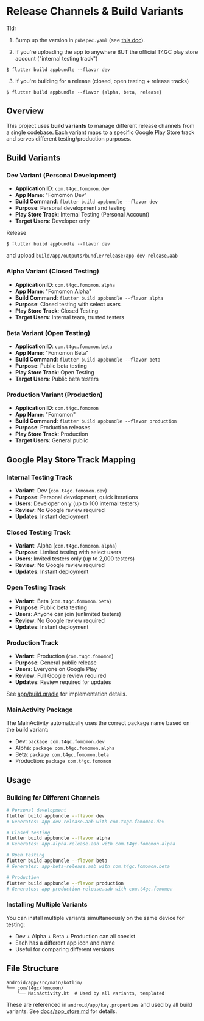 # Release Channels & Build Variants

Tldr
1. Bump up the version in `pubspec.yaml` (see [this doc](app_store#app_versions)).

2. If you're uploading the app to anywhere BUT the official T4GC play store account ("internal testing track")
```
$ flutter build appbundle --flavor dev 
```

3. If you're building for a release  (closed, open testing + release tracks) 
```
$ flutter build appbundle --flavor {alpha, beta, release}
```


## Overview

This project uses **build variants** to manage different release channels from a single codebase. Each variant maps to a specific Google Play Store track and serves different testing/production purposes.

## Build Variants

### Dev Variant (Personal Development)

- **Application ID**: `com.t4gc.fomomon.dev`
- **App Name**: "Fomomon Dev"
- **Build Command**: `flutter build appbundle --flavor dev`
- **Purpose**: Personal development and testing
- **Play Store Track**: Internal Testing (Personal Account)
- **Target Users**: Developer only

Release 
```console 
$ flutter build appbundle --flavor dev
```
and upload `build/app/outputs/bundle/release/app-dev-release.aab`

### Alpha Variant (Closed Testing)

- **Application ID**: `com.t4gc.fomomon.alpha`
- **App Name**: "Fomomon Alpha"
- **Build Command**: `flutter build appbundle --flavor alpha`
- **Purpose**: Closed testing with select users
- **Play Store Track**: Closed Testing
- **Target Users**: Internal team, trusted testers

### Beta Variant (Open Testing)

- **Application ID**: `com.t4gc.fomomon.beta`
- **App Name**: "Fomomon Beta"
- **Build Command**: `flutter build appbundle --flavor beta`
- **Purpose**: Public beta testing
- **Play Store Track**: Open Testing
- **Target Users**: Public beta testers

### Production Variant (Production)

- **Application ID**: `com.t4gc.fomomon`
- **App Name**: "Fomomon"
- **Build Command**: `flutter build appbundle --flavor production`
- **Purpose**: Production releases
- **Play Store Track**: Production
- **Target Users**: General public

## Google Play Store Track Mapping

### Internal Testing Track

- **Variant**: Dev (`com.t4gc.fomomon.dev`)
- **Purpose**: Personal development, quick iterations
- **Users**: Developer only (up to 100 internal testers)
- **Review**: No Google review required
- **Updates**: Instant deployment

### Closed Testing Track

- **Variant**: Alpha (`com.t4gc.fomomon.alpha`)
- **Purpose**: Limited testing with select users
- **Users**: Invited testers only (up to 2,000 testers)
- **Review**: No Google review required
- **Updates**: Instant deployment

### Open Testing Track

- **Variant**: Beta (`com.t4gc.fomomon.beta`)
- **Purpose**: Public beta testing
- **Users**: Anyone can join (unlimited testers)
- **Review**: No Google review required
- **Updates**: Instant deployment

### Production Track

- **Variant**: Production (`com.t4gc.fomomon`)
- **Purpose**: General public release
- **Users**: Everyone on Google Play
- **Review**: Full Google review required
- **Updates**: Review required for updates

See [app/build.gradle](`android/app/build.gradle.kts`) for implementation details.

### MainActivity Package

The MainActivity automatically uses the correct package name based on the build variant:

- Dev: `package com.t4gc.fomomon.dev`
- Alpha: `package com.t4gc.fomomon.alpha`
- Beta: `package com.t4gc.fomomon.beta`
- Production: `package com.t4gc.fomomon`

## Usage

### Building for Different Channels

```bash
# Personal development
flutter build appbundle --flavor dev
# Generates: app-dev-release.aab with com.t4gc.fomomon.dev

# Closed testing
flutter build appbundle --flavor alpha
# Generates: app-alpha-release.aab with com.t4gc.fomomon.alpha

# Open testing
flutter build appbundle --flavor beta
# Generates: app-beta-release.aab with com.t4gc.fomomon.beta

# Production
flutter build appbundle --flavor production
# Generates: app-production-release.aab with com.t4gc.fomomon
```

### Installing Multiple Variants

You can install multiple variants simultaneously on the same device for testing:

- Dev + Alpha + Beta + Production can all coexist
- Each has a different app icon and name
- Useful for comparing different versions

## File Structure

```
android/app/src/main/kotlin/
└── com/t4gc/fomomon/
    └── MainActivity.kt  # Used by all variants, templated
```

These are referenced in `android/app/key.properties` and used by all build variants.
See [docs/app_store.md](docs/app_store.md) for details.
